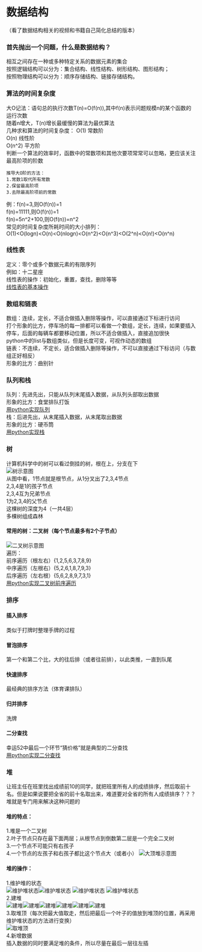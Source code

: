 # 数据结构
（看了数据结构相关的视频和书籍自己简化总结的版本）  
### 首先抛出一个问题，什么是数据结构？  
相互之间存在一种或多种特定关系的数据元素的集合  
按照逻辑结构可以分为：集合结构、线性结构、树形结构、图形结构；  
按照物理结构可以分为：顺序存储结构、链接存储结构。 
### 算法的时间复杂度  
大O记法：语句总的执行次数T(n)=O(f(n)),其中f(n)表示问题规模n的某个函数的运行次数  
随着n增大，T(n)增长最缓慢的算法为最优算法  
几种求和算法的时间复杂度：
O(1) 常数阶  
O(n) 线性阶  
O(n^2) 平方阶  
判断一个算法的效率时，函数中的常数项和其他次要项常常可以忽略，更应该关注最高阶项的阶数  
```
推导大O阶的方法：  
1.常数1取代所有常数
2.保留最高阶项
3.去除最高阶项前的常数
```
例：f(n)=3,则O(f(n))=1  
f(n)=11111,则O(f(n))=1  
f(n)=5n^2+100,则O(f(n))=n^2  
常见的时间复杂度所耗时间的大小排列：  
O(1)<O(logn)<O(n)<O(nlogn)<O(n^2)<O(n^3)<O(2^n)<O(n!)<O(n^n)  
### 线性表  
定义：零个或多个数据元素的有限序列  
例如：十二星座  
线性表的操作：初始化，重置，查找，删除等等  
[线性表的基本操作](https://www.cnblogs.com/leaver/p/6832390.html)  
### 数组和链表    
数组：连续，定长，不适合做插入删除等操作，可以直接通过下标进行访问  
打个形象的比方，停车场的每一排都可以看做一个数组，定长，连续，如果要插入停车，后面的每辆车都要移动位置，所以不适合做插入，直接追加很快  
python中的list与数组类似，但是长度可变，可视作动态的数组  
链表：不连续，不定长，适合做插入删除等操作，不可以直接通过下标访问（与数组正好相反）  
形象的比方：曲别针  
### 队列和栈  
队列：先进先出，只能从队列末尾插入数据，从队列头部取出数据  
形象的比方：食堂排队打饭  
[用python实现队列](py_queue.py)  
栈：后进先出，从末尾插入数据，从末尾取出数据  
形象的比方：硬币筒  
[用python实现栈](py_stack.py)  
### 树  
计算机科学中的树可以看过倒挂的树，根在上，分支在下  
![树示意图](1.png)  
从图中看，1节点就是根节点，从1分叉出了2,3,4节点  
2,3,4是1的孩子节点  
2,3,4互为兄弟节点  
1为2,3,4的父节点  
这棵树的深度为4（一共4层）  
多棵树组成森林  
#### 常用的树：二叉树（每个节点最多有2个子节点）  
![二叉树示意图](2.png)  
遍历：  
前序遍历（根左右）{1,2,5,6,3,7,8,9}  
中序遍历（左根右）{5,2,6,1,8,7,9,3}  
后序遍历（左右根）{5,6,2,8,9,7,3,1}  
[用python实现二叉树前序遍历](py_tree.py)  
### 排序   
#### 插入排序  
类似于打牌时整理手牌的过程  
#### 冒泡排序  
第一个和第二个比，大的往后排（或者往前排），以此类推，一直到队尾  
#### 快速排序  
最经典的排序方法（体育课排队）  
#### 归并排序  
洗牌  
#### 二分查找  
幸运52中最后一个环节“猜价格”就是典型的二分查找  
[用python实现二分查找](py_binary_search.py)  
### 堆  
让班主任在班里找出成绩前10的同学，就把班里所有人的成绩排序，然后取前十名。但是如果说要把全省的前十名取出来，难道要对全省的所有人成绩排序？？？堆就是专门用来解决这种问题的  
#### 堆的特点：  
1.堆是一个二叉树  
2.叶子节点只存在最下面两层；从根节点到倒数第二层是一个完全二叉树  
3.一个节点不可能只有右孩子  
4.一个节点的左孩子和右孩子都比这个节点大（或者小）
![大顶堆示意图](3.png)  
#### 堆的操作：  
1.维护堆的状态  
![维护堆状态](4.png)![维护堆状态](5.png) ![维护堆状态](6.png) ![维护堆状态](7.png)   
2.建堆  
![建堆](8.png)![建堆](9.png)![建堆](10.png)![建堆](11.png)![建堆](12.png)![建堆](13.png)  
3.取堆顶（每次把最大值取走，然后把最后一个叶子的值放到堆顶的位置，再采用维护堆状态的方法进行变换）  
![取堆顶](14.png)   
4.新增数据  
插入数据的同时要满足堆的条件，所以尽量在最后一层往左插  






